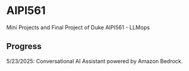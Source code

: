 # AIPI561
Mini Projects and Final Project of Duke AIPI561 - LLMops   

## Progress

5/23/2025: Conversational AI Assistant powered by Amazon Bedrock.
